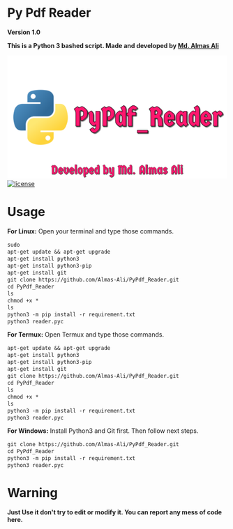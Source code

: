 # Py Pdf Reader
**Version 1.0**

**This is a Python 3 bashed script. Made and developed by [Md. Almas Ali](https://facebook.com/md.almasali.0)**

![Image](IMG/img.jpg)<br>
[![license](https://img.shields.io/github/license/dwisiswant0/WiFiID.svg)](LICENSE)

# Usage
**For Linux:**
Open your terminal and type those commands.

```
sudo
apt-get update && apt-get upgrade
apt-get install python3
apt-get install python3-pip
apt-get install git
git clone https://github.com/Almas-Ali/PyPdf_Reader.git
cd PyPdf_Reader
ls
chmod +x *
ls
python3 -m pip install -r requirement.txt
python3 reader.pyc
```

**For Termux:**
Open Termux and type those commands.

```
apt-get update && apt-get upgrade
apt-get install python3
apt-get install python3-pip
apt-get install git
git clone https://github.com/Almas-Ali/PyPdf_Reader.git
cd PyPdf_Reader
ls
chmod +x *
ls
python3 -m pip install -r requirement.txt
python3 reader.pyc
```

**For Windows:**
Install Python3 and Git first. Then follow next steps.

```
git clone https://github.com/Almas-Ali/PyPdf_Reader.git
cd PyPdf_Reader
python3 -m pip install -r requirement.txt
python3 reader.pyc
```

# Warning
**Just Use it don't try to edit or modify it. You can report any mess of code here.**
